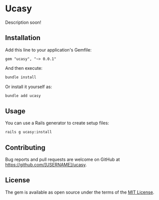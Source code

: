 # Ucasy

Description soon!

## Installation

Add this line to your application's Gemfile:

```ru
gem "ucasy", "~> 0.0.1"
```

And then execute:

```bash
bundle install
```

Or install it yourself as:

```bash
bundle add ucasy
```

## Usage

You can use a Rails generator to create setup files:

```sh
rails g ucasy:install
```

## Contributing

Bug reports and pull requests are welcome on GitHub at https://github.com/[USERNAME]/ucasy.

## License

The gem is available as open source under the terms of the [MIT License](https://opensource.org/licenses/MIT).
